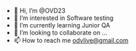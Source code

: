- 👋 Hi, I’m @OVD23
- 👀 I’m interested in Software testing
- 🌱 I’m currently learning Junior QA
- 💞️ I’m looking to collaborate on ...
- 📫 How to reach me odvlive@gmail.com

<!---
OVD23/OVD23 is a ✨ special ✨ repository because its `README.md` (this file) appears on your GitHub profile.
You can click the Preview link to take a look at your changes.
--->
